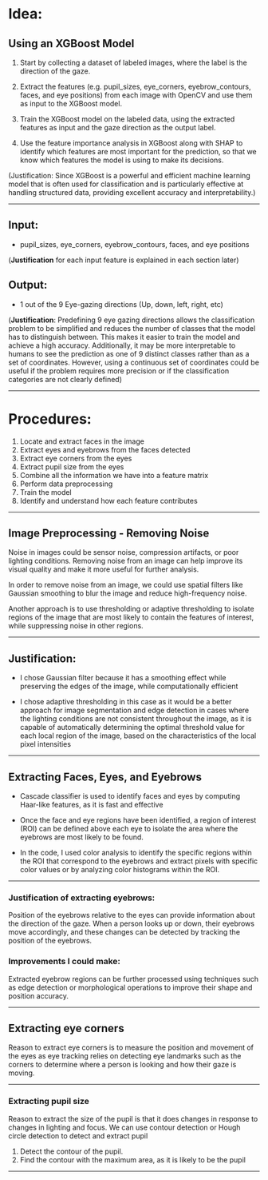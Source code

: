 # Idea:

## Using an XGBoost Model

1.  Start by collecting a dataset of labeled images, where the label is the
    direction of the gaze.

2.  Extract the features (e.g. pupil_sizes, eye_corners, eyebrow_contours, faces, and eye positions) from each image with OpenCV and use them as input to the XGBoost model.

3.  Train the XGBoost model on the labeled data, using the extracted features as input and the gaze direction as the output label.

4.  Use the feature importance analysis in XGBoost along with SHAP to identify which features are most important for the prediction, so that we know which features the model is using to make its decisions.

(Justification: Since XGBoost is a powerful and efficient machine learning model that is often used for classification and is particularly effective at handling structured data, providing excellent accuracy and interpretability.)

---

## Input:

- pupil_sizes, eye_corners, eyebrow_contours, faces, and eye positions

(**Justification** for each input feature is explained in each section later)

## Output:

- 1 out of the 9 Eye-gazing directions (Up, down, left, right, etc)

(**Justification**: Predefining 9 eye gazing directions allows the classification problem to be simplified and reduces the number of classes that the model has to distinguish between. This makes it easier to train the model and achieve a high accuracy. Additionally, it may be more interpretable to humans to see the prediction as one of 9 distinct classes rather than as a set of coordinates. However, using a continuous set of coordinates could be useful if the problem requires more precision or if the classification categories are not clearly defined)

---

# Procedures:

1.  Locate and extract faces in the image
2.  Extract eyes and eyebrows from the faces detected
3.  Extract eye corners from the eyes
4.  Extract pupil size from the eyes
5.  Combine all the information we have into a feature matrix
6.  Perform data preprocessing
7.  Train the model
8.  Identify and understand how each feature contributes

---

## Image Preprocessing - Removing Noise

Noise in images could be sensor noise, compression artifacts, or poor lighting conditions. Removing noise from an image can help improve its visual quality and make it more useful for further analysis.

In order to remove noise from an image, we could use spatial filters like Gaussian smoothing to blur the image and reduce high-frequency noise.

Another approach is to use thresholding or adaptive thresholding to isolate regions of the image that are most likely to contain the features of interest, while suppressing noise in other regions.

---

## **Justification**:

- I chose Gaussian filter because it has a smoothing effect while preserving the edges of the image, while computationally efficient

- I chose adaptive thresholding in this case as it would be a better approach for image segmentation and edge detection in cases where the lighting conditions are not consistent throughout the image, as it is capable of automatically determining the optimal threshold value for each local region of the image, based on the characteristics of the local pixel intensities

---

## Extracting Faces, Eyes, and Eyebrows

- Cascade classifier is used to identify faces and eyes by computing Haar-like features, as it is fast and effective

- Once the face and eye regions have been identified, a region of interest (ROI) can be defined above each eye to isolate the area where the eyebrows are most likely to be found.

- In the code, I used color analysis to identify the specific regions within the ROI that correspond to the eyebrows and extract pixels with specific color values or by analyzing color histograms within the ROI.

---

### Justification of extracting eyebrows:

Position of the eyebrows relative to the eyes can provide information about the direction of the gaze. When a person looks up or down, their eyebrows move accordingly, and these changes can be detected by tracking the position of the eyebrows.

### Improvements I could make:
Extracted eyebrow regions can be further processed using techniques such as edge detection or morphological operations to improve their shape and position accuracy.

---

## Extracting eye corners

Reason to extract eye corners is to measure the position and movement of the eyes as eye tracking relies on detecting eye landmarks such as the corners to determine where a person is looking and how their gaze is moving.

---

### Extracting pupil size

Reason to extract the size of the pupil is that it does changes in response to changes in lighting and focus. We can use contour detection or Hough circle detection to detect and extract pupil

1.  Detect the contour of the pupil.
2.  Find the contour with the maximum area, as it is likely to be the pupil

---
